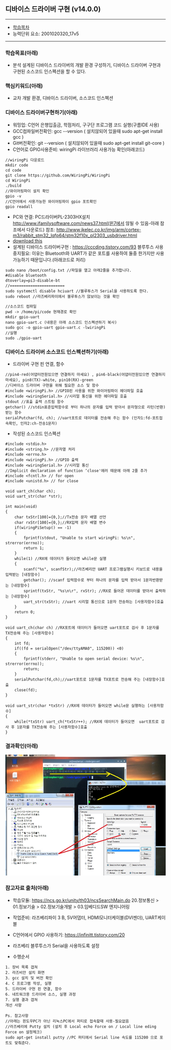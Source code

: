 ## 디바이스 드라이버 구현 (v14.0.0)
 
---

- [학습목차](https://github.com/miniplugin/human)
- 능력단위 요소: 2001020320_17v5

---

### 학습목표(아래)

- 분석 설계된 디바이스 드라이버의 개발 환경 구성하기, 디바이스 드라이버 구현과 구현된 소스코드 인스펙션을 할 수 있다.

### 핵심키워드(아래)

- 교차 개발 환경, 디바이스 드라이버, 소스코드 인스펙션


### 디바이스 드라이버구현하기(아래)

- 워밍업: C언어 은행입출금, 학점처리, 구구단 프로그램 코드 실행(구름IDE 사용)
- GCC컴파일버전확인: gcc --version ( 설치않되어 있을때 sudo apt-get install gcc )
- Git버전확인: git --version ( 설치않되어 있을때 sudo apt-get install git-core )
- C언어로 GPIO사용준비: wiringPi 라이브러리 사용가능 확인(아래코드)

```
//wiringPi 다운로드
mkdir code
cd code
git clone https://github.com/WiringPi/WiringPi
cd WiringPi
./build
//와이어링파이 설치 확인
gpio -v
//C언어에서 사용가능한 와이어링파이 gpio 포트확인
gpio readall 
```
- PC와 연결: PC드라이버PL-2303HX설치 http://www.ifamilysoftware.com/news37.html(윈7에서 않될 수 있음-아래 참조에서 다운로드)
	참조: http://www.jkelec.co.kr/img/arm/cortex-m3/rabbit_stm32_lqfp64/stm32f10x_pl2303_usbdriver.html
- [download this](git_img/pl2303.zip)
- 설계된 디바이스 드라이버구현 : https://cccding.tistory.com/93
블루투스 사용중지필요: 이유는 Bluetooth와 UART가 같은 포트를 사용하여 둘중 한가지만 사용가능하기 때문입니다.(아래코드로 처리)

```
sudo nano /boot/config.txt //파일을 열고 아래2줄을 추가합니다.
#disable bluetooth
dtoverlay=pi3-disable-bt
//========================
sudo systemctl disable hciuart //블루투스가 Serial을 사용하도록 한다.
sudo reboot //라즈베리파이에서 블루투스가 않보이는 것을 확인
```

```
//소스코드 컴파일
pwd -> /home/pi/code 현재경로 확인
mkdir gpio-uart
nano gpio-uart.c (내용은 아래 소스코드 인스펙션하기 복사)
sudo gcc -o gpio-uart gpio-uart.c -lwiringPi
//실행
sudo ./gpio-uart

```

### 디바이스 드라이버 소스코드 인스펙션하기(아래)

- 드라이버 구현 핀 연결, 함수

```
//pin4-red(어댑터전원있으면 연결하지 마세요) , pin6-black(어댑터전원있으면 연결하지 마세요), pin8(TX)-white, pin10(RX)-green 
//디바이스 드라이버 구현을 위해 필요한 소스 및 함수
#include <wiringPi.h> //GPIO핀 사용을 위한 와이어링파이 헤더파일 호출
#include <wiringSerial.h> //시리얼 통신을 위한 헤더파일 호출
stdout //표출 출력 스트림 함수
getchar() //stdin표준입력함수로 부터 하나의 문자를 입력 받아서 문자형으로 리턴(반환)받는 함수
serialPutchar(fd, ch); //uart포트로 데이터를 전송해 주는 함수 (인자1:fd-포트접속확인, 인자2:ch-전송1문자) 
```

- 작성된 소스코드 인스펙션

```
#include <stdio.h>
#include <string.h> //문자열 처리
#include <errno.h>
#include <wiringPi.h> //GPIO 출력
#include <wiringSerial.h> //시리얼 통신
//Implicit declaration of function ‘close'에러 때문에 아래 2줄 추가
#include <fcntl.h> // for open
#include <unistd.h> // for close

void uart_ch(char ch);
void uart_str(char *str);

int main(void)
{
	char txStr[100]={0,};//Tx전송 문자 배열 선언
	char rxStr[100]={0,};//RX입력 문자 배열 변수
	if(wiringPiSetup() == -1)
	{
		fprintf(stdout, "Unable to start wiringPi: %s\n", strerror(errno));
		return 1;
	}
	while(1) //RX에 데이터가 들어오면 while문 실행
	{
		scanf("%s", scanfStr);//라즈베리안 UART 프로그램실행시 키보드로 내용을 입력받는 [내장함수] 
		getchar(); //scanf 입력함수로 부터 하나의 문자를 입력 받아서 1문자반환받는 [내장함수]
		sprintf(txStr, "%s\n\r", rxStr); //RX로 들어온 데이터를 받아서 출력하는 [내장함수]
		uart_str(txStr); //uart 시리얼 통신으로 1문자 전송하는 [사용자함수]호출 
	}
	return 0;
}

void uart_ch(char ch) //RX포트에 데이터가 들어오면 uart포트로 검사 후 1문자를 TX전송해 주는 [사용자함수]
{
	int fd;
	if((fd = serialOpen("/dev/ttyAMA0", 115200)) <0)
	{
		fprintf(stderr, "Unable to open serial device: %s\n", strerror(errno));
		return;
	}
	serialPutchar(fd,ch);//uart포트로 1문자를 TX포트로 전송해 주는 [내장함수]호출
	close(fd);
}

void uart_str(char *txStr) //RX에 데이터가 들어오면 while문 실행하는 [사용자함수]
{
	while(*txStr) uart_ch(*txStr++); //RX에 데이터가 들어오면  uart포트로 검사 후 1문자를 TX전송해 주는 [사용자함수]호출
}
```
### 결과확인(아래)
![ex_screenshot](./git_img/result.jpg)

### 참고자료 출처(아래)
- 학습모듈: https://ncs.go.kr/unity/th03/ncsSearchMain.do 20.정보통신 > 01.정보기술 > 02.정보기술개발 > 03.임베디드SW 엔지니어링
- 작업준비: 라즈베리파이 3 B, 5V어댑터, HDMI모니터케이블(DVI젠더), UART케이블
- C언어에서 GPIO 사용하기: https://infinitt.tistory.com/20
- 라즈베리 블루투스가 Serial을 사용하도록 설정

- 수행순서

```
1. 장비 목록 갭쳐
2. 라즈비안 설치 화면
3. gcc 설치 및 버전 확인
4. C 프로그램 작성, 실행
5. 드라이버 구현 핀 연결, 함수
6. 네트워크용 드라이버 소스, 실행 과정
7. 실행 결과 갭쳐
개선 사항

Ps. 참고사항
//아래는 윈도우PC가 아닌 리눅스PC에서 퍼티로 접속할때 사용-필요없음
//라즈베리에 Putty 설치 (설치 후 Local echo Force on / Local line eding Force on 설정체크)
sudo apt-get install putty //PC 퍼티에서 Serial line 속도를 115200 으로 포트도 맞춰준다.
```